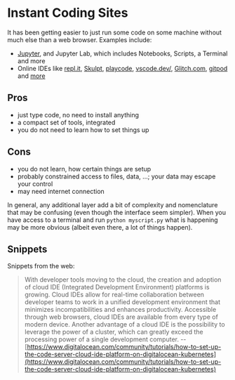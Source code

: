 # Instant Coding Sites

It has been getting easier to just run some code on some machine without much
else than a web browser. Examples include:

* [Jupyter](https://jupyter.org/), and Jupyter Lab, which includes Notebooks, Scripts, a Terminal and more
* Online IDEs like [repl.it](https//repl.it),
  [Skulpt](https://skulpt.org/gallery.html),
  [playcode](https://playcode.io/javascript),
  [vscode.dev/](https://vscode.dev/), [Glitch.com](https://glitch.com/),
  [gitpod](https://www.gitpod.io/) and
  [more](https://en.wikipedia.org/wiki/Online_integrated_development_environment)

## Pros

* just type code, no need to install anything
* a compact set of tools, integrated
* you do not need to learn how to set things up

## Cons

* you do not learn, how certain things are setup
* probably constrained access to files, data, ...;  your data may escape your control
* may need internet connection

In general, any additional layer add a bit of complexity and nomenclature that
may be confusing (even though the interface seem simpler). When you have access
to a terminal and run `python myscript.py` what is happening may be more obvious
(albeit even there, a lot of things happen).



## Snippets

Snippets from the web:

> With developer tools moving to the cloud, the creation and adoption of cloud
> IDE (Integrated Development Environment) platforms is growing. Cloud IDEs
> allow for real-time collaboration between developer teams to work in a unified
> development environment that minimizes incompatibilities and enhances
> productivity. Accessible through web browsers, cloud IDEs are available from
> every type of modern device. Another advantage of a cloud IDE is the
> possibility to leverage the power of a cluster, which can greatly exceed the
> processing power of a single development computer. -- [https://www.digitalocean.com/community/tutorials/how-to-set-up-the-code-server-cloud-ide-platform-on-digitalocean-kubernetes](https://www.digitalocean.com/community/tutorials/how-to-set-up-the-code-server-cloud-ide-platform-on-digitalocean-kubernetes)


